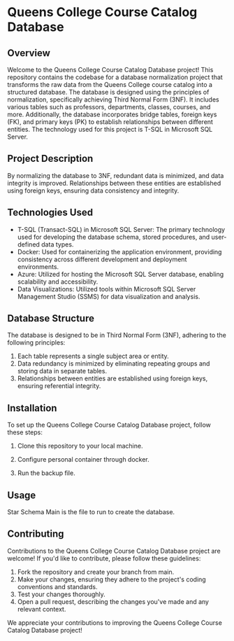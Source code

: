 # Queens College Course Catalog Database

## Overview

Welcome to the Queens College Course Catalog Database project! This repository contains the codebase for a database normalization project that transforms the raw data from the Queens College course catalog into a structured database. The database is designed using the principles of normalization, specifically achieving Third Normal Form (3NF). It includes various tables such as professors, departments, classes, courses, and more. Additionally, the database incorporates bridge tables, foreign keys (FK), and primary keys (PK) to establish relationships between different entities. The technology used for this project is T-SQL in Microsoft SQL Server.

## Project Description

By normalizing the database to 3NF, redundant data is minimized, and data integrity is improved. Relationships between these entities are established using foreign keys, ensuring data consistency and integrity.

## Technologies Used

- T-SQL (Transact-SQL) in Microsoft SQL Server: The primary technology used for developing the database schema, stored procedures, and user-defined data types.
- Docker: Used for containerizing the application environment, providing consistency across different development and deployment environments.
- Azure: Utilized for hosting the Microsoft SQL Server database, enabling scalability and accessibility.
- Data Visualizations: Utilized tools within Microsoft SQL Server Management Studio (SSMS) for data visualization and analysis.

## Database Structure

The database is designed to be in Third Normal Form (3NF), adhering to the following principles:

1. Each table represents a single subject area or entity.
2. Data redundancy is minimized by eliminating repeating groups and storing data in separate tables.
3. Relationships between entities are established using foreign keys, ensuring referential integrity.

## Installation

To set up the Queens College Course Catalog Database project, follow these steps:

1. Clone this repository to your local machine.

2. Configure personal container through docker.

3. Run the backup file.

## Usage

Star Schema Main is the file to run to create the database.

## Contributing

Contributions to the Queens College Course Catalog Database project are welcome! If you'd like to contribute, please follow these guidelines:

1. Fork the repository and create your branch from main.
2. Make your changes, ensuring they adhere to the project's coding conventions and standards.
3. Test your changes thoroughly.
4. Open a pull request, describing the changes you've made and any relevant context.

We appreciate your contributions to improving the Queens College Course Catalog Database project!
